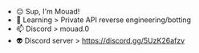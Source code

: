 - 😐 Sup, I'm Mouad!
- 🤖 Learning > Private API reverse engineering/botting
- 📫 Discord > mouad.0
- 👽 Discord server > https://discord.gg/5UzK26afzv
